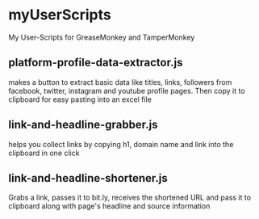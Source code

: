 # myUserScripts
My User-Scripts for GreaseMonkey and TamperMonkey

## platform-profile-data-extractor.js

makes a button to extract basic data like titles, links, followers from facebook, twitter, instagram and youtube profile pages. Then copy it to clipboard for easy pasting into an excel file

## link-and-headline-grabber.js

helps you collect links by copying h1, domain name and link into the clipboard in one click

## link-and-headline-shortener.js

Grabs a link, passes it to bit.ly, receives the shortened URL and pass it to clipboard along with page's headline and source information
